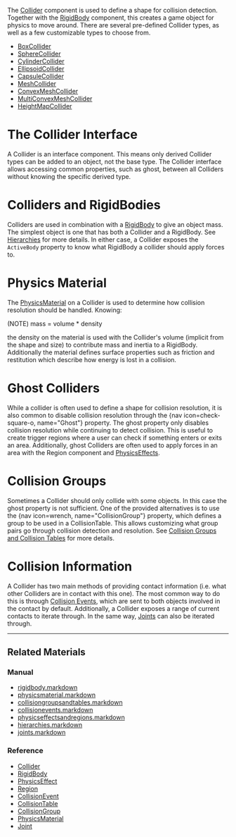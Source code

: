 The [Collider](https://github.com/ZilchEngine/ZilchDocs/blob/master/code_reference/class_reference/collider.markdown) component is used to define a shape for collision detection. Together with the [RigidBody](https://github.com/ZilchEngine/ZilchDocs/blob/master/zilch_editor_documentation/zeromanual/physics/rigidbody.markdown) component, this creates a game object for physics to move around. There are several pre-defined Collider types, as well as a few customizable types to choose from.
 - [BoxCollider](https://github.com/ZilchEngine/ZilchDocs/blob/master/zilch_editor_documentation/zeromanual/physics/colliders/boxcollider.markdown)
 - [SphereCollider](https://github.com/ZilchEngine/ZilchDocs/blob/master/zilch_editor_documentation/zeromanual/physics/colliders/spherecollider.markdown)
 - [CylinderCollider](https://github.com/ZilchEngine/ZilchDocs/blob/master/zilch_editor_documentation/zeromanual/physics/colliders/cylindercollider.markdown)
 - [EllipsoidCollider](https://github.com/ZilchEngine/ZilchDocs/blob/master/zilch_editor_documentation/zeromanual/physics/colliders/ellipsoidcollider.markdown)
 - [CapsuleCollider](https://github.com/ZilchEngine/ZilchDocs/blob/master/zilch_editor_documentation/zeromanual/physics/colliders/capsulecollider.markdown)
 - [MeshCollider](https://github.com/ZilchEngine/ZilchDocs/blob/master/zilch_editor_documentation/zeromanual/physics/colliders/meshcollider.markdown)
 - [ConvexMeshCollider](https://github.com/ZilchEngine/ZilchDocs/blob/master/zilch_editor_documentation/zeromanual/physics/colliders/convexmeshcollider.markdown)
 - [MultiConvexMeshCollider](https://github.com/ZilchEngine/ZilchDocs/blob/master/zilch_editor_documentation/zeromanual/physics/colliders/multiconvexmeshcollider.markdown)
 - [HeightMapCollider](https://github.com/ZilchEngine/ZilchDocs/blob/master/zilch_editor_documentation/zeromanual/physics/colliders/heightmapcollider.markdown)

 #  The Collider Interface
A Collider is an interface component. This means only derived Collider types can be added to an object, not the base type. The Collider interface allows accessing common properties, such as ghost, between all Colliders without knowing the specific derived type.

 #  Colliders and RigidBodies
Colliders are used in combination with a [RigidBody](https://github.com/ZilchEngine/ZilchDocs/blob/master/zilch_editor_documentation/zeromanual/physics/rigidbody.markdown) to give an object mass. The simplest object is one that has both a Collider and a RigidBody. See [Hierarchies](https://github.com/ZilchEngine/ZilchDocs/blob/master/zilch_editor_documentation/zeromanual/physics/hierarchies.markdown) for more details. In either case, a Collider exposes the `ActiveBody` property to know what RigidBody a collider should apply forces to.

 #  Physics Material
The [PhysicsMaterial](https://github.com/ZilchEngine/ZilchDocs/blob/master/zilch_editor_documentation/zeromanual/physics/physicsmaterial.markdown) on a Collider is used to determine how collision resolution should be handled. Knowing: 

(NOTE) mass = volume * density

the density on the material is used with the Collider's volume (implicit from the shape and size) to contribute mass and inertia to a RigidBody. Additionally the material defines surface properties such as friction and restitution which describe how energy is lost in a collision.

 #  Ghost Colliders
While a collider is often used to define a shape for collision resolution, it is also common to disable collision resolution through the {nav icon=check-square-o, name="Ghost"} property. The ghost property only disables collision resolution while continuing to detect collision. This is useful to create trigger regions where a user can check if something enters or exits an area. Additionally, ghost Colliders are often used to apply forces in an area with the Region component and [PhysicsEffects](https://github.com/ZilchEngine/ZilchDocs/blob/master/zilch_editor_documentation/zeromanual/physics/physicseffectsandregions.markdown).

 #  Collision Groups
Sometimes a Collider should only collide with some objects. In this case the ghost property is not sufficient. One of the provided alternatives is to use the {nav icon=wrench, name="CollisionGroup"} property, which defines a group to be used in a CollisionTable. This allows customizing what group pairs go through collision detection and resolution. See [Collision Groups and Collision Tables](https://github.com/ZilchEngine/ZilchDocs/blob/master/zilch_editor_documentation/zeromanual/physics/collisionoverview/collisiongroupsandtables.markdown) for more details.

 #  Collision Information
A Collider has two main methods of providing contact information (i.e. what other Colliders are in contact with this one). The most common way to do this is through [Collision Events](https://github.com/ZilchEngine/ZilchDocs/blob/master/zilch_editor_documentation/zeromanual/physics/collisionoverview/collisionevents.markdown), which are sent to both objects involved in the contact by default. Additionally, a Collider exposes a range of current contacts to iterate through. In the same way, [Joints](https://github.com/ZilchEngine/ZilchDocs/blob/master/zilch_editor_documentation/zeromanual/physics/joints.markdown) can also be iterated through.

---

 ##  Related Materials
 ###  Manual
 - [rigidbody.markdown](https://github.com/ZilchEngine/ZilchDocs/blob/master/zilch_editor_documentation/zeromanual/physics/rigidbody.markdown)
 - [physicsmaterial.markdown](https://github.com/ZilchEngine/ZilchDocs/blob/master/zilch_editor_documentation/zeromanual/physics/physicsmaterial.markdown)
 - [collisiongroupsandtables.markdown](https://github.com/ZilchEngine/ZilchDocs/blob/master/zilch_editor_documentation/zeromanual/physics/collisionoverview/collisiongroupsandtables.markdown)
 - [collisionevents.markdown](https://github.com/ZilchEngine/ZilchDocs/blob/master/zilch_editor_documentation/zeromanual/physics/collisionoverview/collisionevents.markdown)
 - [physicseffectsandregions.markdown](https://github.com/ZilchEngine/ZilchDocs/blob/master/zilch_editor_documentation/zeromanual/physics/physicseffectsandregions.markdown)
 - [hierarchies.markdown](https://github.com/ZilchEngine/ZilchDocs/blob/master/zilch_editor_documentation/zeromanual/physics/hierarchies.markdown)
 - [joints.markdown](https://github.com/ZilchEngine/ZilchDocs/blob/master/zilch_editor_documentation/zeromanual/physics/joints.markdown)

 ###  Reference
 - [Collider](https://github.com/ZilchEngine/ZilchDocs/blob/master/code_reference/class_reference/collider.markdown)
 - [RigidBody](https://github.com/ZilchEngine/ZilchDocs/blob/master/code_reference/class_reference/rigidbody.markdown)
 - [PhysicsEffect](https://github.com/ZilchEngine/ZilchDocs/blob/master/code_reference/class_reference/physicseffect.markdown)
 - [Region](https://github.com/ZilchEngine/ZilchDocs/blob/master/code_reference/class_reference/region.markdown)
 - [CollisionEvent](https://github.com/ZilchEngine/ZilchDocs/blob/master/code_reference/class_reference/collisionevent.markdown)
 - [CollisionTable](https://github.com/ZilchEngine/ZilchDocs/blob/master/code_reference/class_reference/collisiontable.markdown)
 - [CollisionGroup](https://github.com/ZilchEngine/ZilchDocs/blob/master/code_reference/class_reference/collisiongroup.markdown)
 - [PhysicsMaterial](https://github.com/ZilchEngine/ZilchDocs/blob/master/code_reference/class_reference/physicsmaterial.markdown)
 - [Joint](https://github.com/ZilchEngine/ZilchDocs/blob/master/code_reference/class_reference/joint.markdown)
 

 